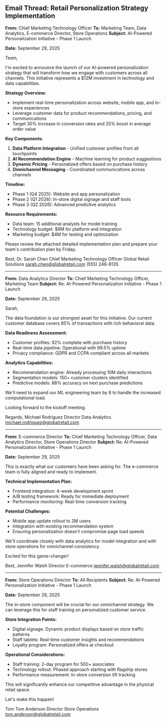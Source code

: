 ## Email Thread: Retail Personalization Strategy Implementation

**From:** Chief Marketing Technology Officer
**To:** Marketing Team, Data Analytics, E-commerce Director, Store Operations
**Subject:** AI-Powered Personalization Initiative - Phase 1 Launch

**Date:** September 29, 2025

Team,

I'm excited to announce the launch of our AI-powered personalization strategy that will transform how we engage with customers across all channels. This initiative represents a $12M investment in technology and data capabilities.

**Strategy Overview:**
- Implement real-time personalization across website, mobile app, and in-store experiences
- Leverage customer data for product recommendations, pricing, and communications
- Target 30% increase in conversion rates and 25% boost in average order value

**Key Components:**
1. **Data Platform Integration** - Unified customer profiles from all touchpoints
2. **AI Recommendation Engine** - Machine learning for product suggestions
3. **Dynamic Pricing** - Personalized offers based on purchase history
4. **Omnichannel Messaging** - Coordinated communications across channels

**Timeline:**
- Phase 1 (Q4 2025): Website and app personalization
- Phase 2 (Q1 2026): In-store digital signage and staff tools
- Phase 3 (Q2 2026): Advanced predictive analytics

**Resource Requirements:**
- Data team: 15 additional analysts for model training
- Technology budget: $8M for platform and integration
- Marketing budget: $4M for testing and optimization

Please review the attached detailed implementation plan and prepare your team's contribution plan by Friday.

Best,
Dr. Sarah Chen
Chief Marketing Technology Officer
Global Retail Solutions
sarah.chen@globalretail.com
(555) 246-8135

---

**From:** Data Analytics Director
**To:** Chief Marketing Technology Officer, Marketing Team
**Subject:** Re: AI-Powered Personalization Initiative - Phase 1 Launch

**Date:** September 29, 2025

Sarah,

The data foundation is our strongest asset for this initiative. Our current customer database covers 85% of transactions with rich behavioral data.

**Data Readiness Assessment:**
- Customer profiles: 92% complete with purchase history
- Real-time data pipeline: Operational with 99.5% uptime
- Privacy compliance: GDPR and CCPA compliant across all markets

**Analytics Capabilities:**
- Recommendation engine: Already processing 10M daily interactions
- Segmentation models: 150+ customer clusters identified
- Predictive models: 88% accuracy on next purchase predictions

We'll need to expand our ML engineering team by 8 to handle the increased computational load.

Looking forward to the kickoff meeting.

Regards,
Michael Rodriguez
Director Data Analytics
michael.rodriguez@globalretail.com

---

**From:** E-commerce Director
**To:** Chief Marketing Technology Officer, Data Analytics Director, Store Operations Director
**Subject:** Re: AI-Powered Personalization Initiative - Phase 1 Launch

**Date:** September 29, 2025

This is exactly what our customers have been asking for. The e-commerce team is fully aligned and ready to implement.

**Technical Implementation Plan:**
- Frontend integration: 4-week development sprint
- A/B testing framework: Ready for immediate deployment
- Performance monitoring: Real-time conversion tracking

**Potential Challenges:**
- Mobile app update rollout to 2M users
- Integration with existing recommendation system
- Ensuring personalization doesn't compromise page load speeds

We'll coordinate closely with data analytics for model integration and with store operations for omnichannel consistency.

Excited for this game-changer!

Best,
Jennifer Walsh
Director E-commerce
jennifer.walsh@globalretail.com

---

**From:** Store Operations Director
**To:** All Recipients
**Subject:** Re: AI-Powered Personalization Initiative - Phase 1 Launch

**Date:** September 29, 2025

The in-store component will be crucial for our omnichannel strategy. We can leverage this for staff training on personalized customer service.

**Store Integration Points:**
- Digital signage: Dynamic product displays based on store traffic patterns
- Staff tablets: Real-time customer insights and recommendations
- Loyalty program: Personalized offers at checkout

**Operational Considerations:**
- Staff training: 2-day program for 500+ associates
- Technology rollout: Phased approach starting with flagship stores
- Performance measurement: In-store conversion lift tracking

This will significantly enhance our competitive advantage in the physical retail space.

Let's make this happen!

Tom
Tom Anderson
Director Store Operations
tom.anderson@globalretail.com
